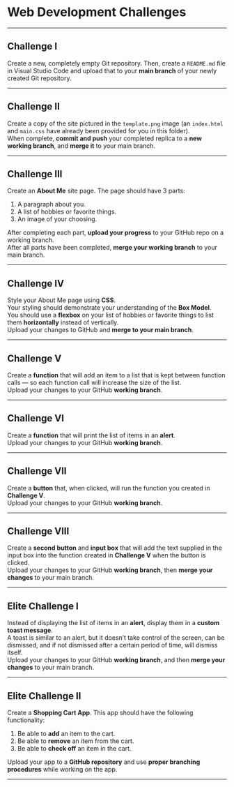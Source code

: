 # Web Development Challenges

---

## Challenge I

Create a new, completely empty Git repository. Then, create a `README.md` file in Visual Studio Code and upload that to your **main branch** of your newly created Git repository.

---

## Challenge II

Create a copy of the site pictured in the `template.png` image (an `index.html` and `main.css` have already been provided for you in this folder).  
When complete, **commit and push** your completed replica to a **new working branch**, and **merge it** to your main branch.

---

## Challenge III

Create an **About Me** site page. The page should have 3 parts:

1. A paragraph about you.  
2. A list of hobbies or favorite things.  
3. An image of your choosing.

After completing each part, **upload your progress** to your GitHub repo on a working branch.  
After all parts have been completed, **merge your working branch** to your main branch.

---

## Challenge IV

Style your About Me page using **CSS**.  
Your styling should demonstrate your understanding of the **Box Model**.  
You should use a **flexbox** on your list of hobbies or favorite things to list them **horizontally** instead of vertically.  
Upload your changes to GitHub and **merge to your main branch**.

---

## Challenge V

Create a **function** that will add an item to a list that is kept between function calls — so each function call will increase the size of the list.  
Upload your changes to your GitHub **working branch**.

---

## Challenge VI

Create a **function** that will print the list of items in an **alert**.  
Upload your changes to your GitHub **working branch**.

---

## Challenge VII

Create a **button** that, when clicked, will run the function you created in **Challenge V**.  
Upload your changes to your GitHub **working branch**.

---

## Challenge VIII

Create a **second button** and **input box** that will add the text supplied in the input box into the function created in **Challenge V** when the button is clicked.  
Upload your changes to your GitHub **working branch**, then **merge your changes** to your main branch.

---

## Elite Challenge I

Instead of displaying the list of items in an **alert**, display them in a **custom toast message**.  
A toast is similar to an alert, but it doesn’t take control of the screen, can be dismissed, and if not dismissed after a certain period of time, will dismiss itself.  
Upload your changes to your GitHub **working branch**, and then **merge your changes** to your main branch.

---

## Elite Challenge II

Create a **Shopping Cart App**. This app should have the following functionality:

1. Be able to **add** an item to the cart.  
2. Be able to **remove** an item from the cart.  
3. Be able to **check off** an item in the cart.

Upload your app to a **GitHub repository** and use **proper branching procedures** while working on the app.

---
